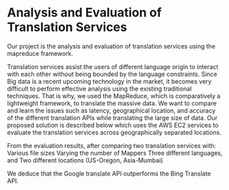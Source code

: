 # Analysis and Evaluation of Translation Services

Our project is the analysis and evaluation of translation services using the mapreduce framework. 

Translation services assist the users of different language origin to interact with each other without being bounded by the language constraints. Since Big data is a recent upcoming technology in the market, it becomes very difficult to perform effective analysis using the existing traditional techniques. That is why, we used the MapReduce, which is comparatively a lightweight framework, to translate the massive data. We want to compare and learn the issues such as latency, geographical location, and accuracy of the different translation APIs while translating the large size of data.
Our proposed solution is described below which uses the AWS EC2 services to evaluate the translation services across geographically separated locations. 

From the evaluation results, after comparing two translation services with:
Various file sizes
Varying the number of Mappers
Three different languages, and
Two different locations (US-Oregon, Asia-Mumbai)

We deduce that the Google translate API outperforms the Bing Translate API.
